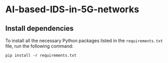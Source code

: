 # AI-based-IDS-in-5G-networks




## Install dependencies

To install all the necessary Python packages listed in the `requirements.txt` file, run the following command:

```
pip install -r requirements.txt
```
